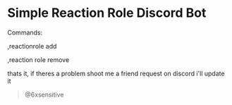 # Simple Reaction Role Discord Bot

Commands:

,reactionrole add

,reaction role remove

thats it, if theres a problem shoot me a friend request on discord i'll update it
> @6xsensitive
